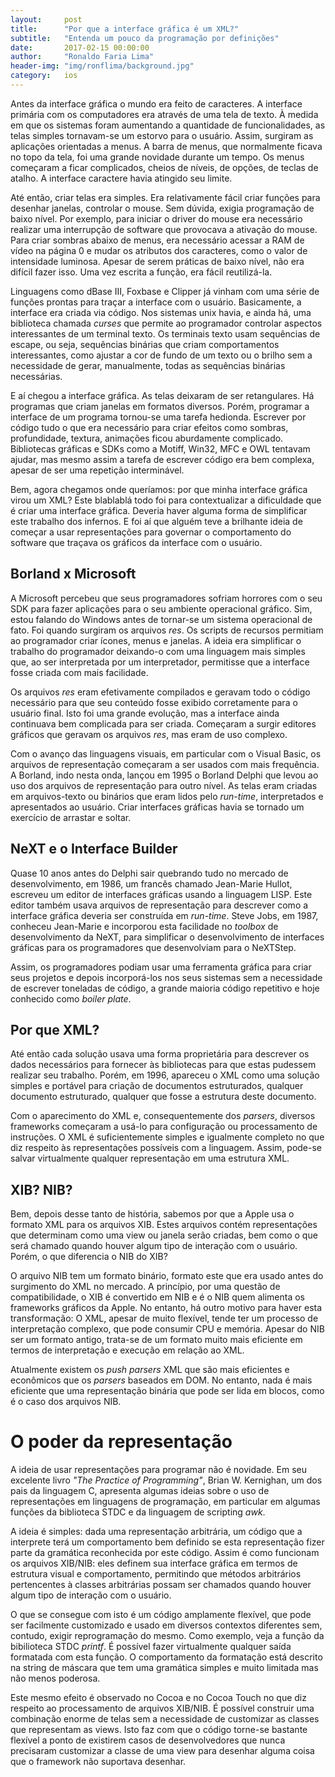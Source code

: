 ```yaml
---
layout:     post
title:      "Por que a interface gráfica é um XML?"
subtitle:   "Entenda um pouco da programação por definições"
date:       2017-02-15 00:00:00
author:     "Ronaldo Faria Lima"
header-img: "img/ronflima/background.jpg"
category:   ios
---
```


Antes da interface gráfica o mundo era feito de caracteres. A interface primária
com os computadores era através de uma tela de texto. À medida em que os
sistemas foram aumentando a quantidade de funcionalidades, as telas simples
tornavam-se um estorvo para o usuário. Assim, surgiram as aplicações orientadas
a menus. A barra de menus, que normalmente ficava no topo da tela, foi uma
grande novidade durante um tempo. Os menus começaram a ficar complicados, cheios
de níveis, de opções, de teclas de atalho. A interface caractere havia atingido
seu limite.

Até então, criar telas era simples. Era relativamente fácil criar funções para
desenhar janelas, controlar o mouse. Sem dúvida, exigia programação de baixo
nível. Por exemplo, para iniciar o driver do mouse era necessário realizar uma
interrupção de software que provocava a ativação do mouse. Para criar sombras
abaixo de menus, era necessário acessar a RAM de vídeo na página 0 e mudar os
atributos dos caracteres, como o valor de intensidade luminosa. Apesar de serem
práticas de baixo nível, não era difícil fazer isso. Uma vez escrita a função,
era fácil reutilizá-la.

Linguagens como dBase III, Foxbase e Clipper já vinham com uma série de funções
prontas para traçar a interface com o usuário. Basicamente, a interface era
criada via código. Nos sistemas unix havia, e ainda há, uma biblioteca chamada
_curses_ que permite ao programador controlar aspectos interessantes de um
terminal texto. Os terminais texto usam sequências de escape, ou seja,
sequências binárias que criam comportamentos interessantes, como ajustar a cor
de fundo de um texto ou o brilho sem a necessidade de gerar, manualmente, todas
as sequências binárias necessárias.

E aí chegou a interface gráfica. As telas deixaram de ser retangulares. Há
programas que criam janelas em formatos diversos. Porém, programar a interface
de um programa tornou-se uma tarefa hedionda. Escrever por código tudo o que era
necessário para criar efeitos como sombras, profundidade, textura, animações
ficou aburdamente complicado. Bibliotecas gráficas e SDKs como a Motiff, Win32,
MFC e OWL tentavam ajudar, mas mesmo assim a tarefa de escrever código era bem
complexa, apesar de ser uma repetição interminável.

Bem, agora chegamos onde queríamos: por que minha interface gráfica virou um
XML? Este blablablá todo foi para contextualizar a dificuldade que é criar uma
interface gráfica. Deveria haver alguma forma de simplificar este trabalho dos
infernos. E foi aí que alguém teve a brilhante ideia de começar a usar
representações para governar o comportamento do software que traçava os gráficos
da interface com o usuário.

## Borland x Microsoft

A Microsoft percebeu que seus programadores sofriam horrores com o seu SDK para
fazer aplicações para o seu ambiente operacional gráfico. Sim, estou falando do
Windows antes de tornar-se um sistema operacional de fato. Foi quando surgiram
os arquivos _res_. Os scripts de recursos permitiam ao programador criar ícones,
menus e janelas. A ideia era simplificar o trabalho do programador deixando-o
com uma linguagem mais simples que, ao ser interpretada por um interpretador,
permitisse que a interface fosse criada com mais facilidade.

Os arquivos _res_ eram efetivamente compilados e geravam todo o código
necessário para que seu conteúdo fosse exibido corretamente para o usuário
final. Isto foi uma grande evolução, mas a interface ainda continuava bem
complicada para ser criada. Começaram a surgir editores gráficos que geravam os
arquivos _res_, mas eram de uso complexo.

Com o avanço das linguagens visuais, em particular com o Visual Basic, os
arquivos de representação começaram a ser usados com mais frequência. A Borland,
indo nesta onda, lançou em 1995 o Borland Delphi que levou ao uso dos arquivos
de representação para outro nível. As telas eram criadas em arquivos-texto ou
binários que eram lidos pelo _run-time_, interpretados e apresentados ao
usuário. Criar interfaces gráficas havia se tornado um exercício de arrastar e
soltar.

## NeXT e o Interface Builder

Quase 10 anos antes do Delphi sair quebrando tudo no mercado de desenvolvimento,
em 1986, um francês chamado Jean-Marie Hullot, escreveu um editor de interfaces
gráficas usando a linguagem LISP. Este editor também usava arquivos de
representação para descrever como a interface gráfica deveria ser construída em
_run-time_. Steve Jobs, em 1987, conheceu Jean-Marie e incorporou esta
facilidade no _toolbox_ de desenvolvimento da NeXT, para simplificar o
desenvolvimento de interfaces gráficas para os programadores que desenvolviam
para o NeXTStep.

Assim, os programadores podiam usar uma ferramenta gráfica para criar seus
projetos e depois incorporá-los nos seus sistemas sem a necessidade de escrever
toneladas de código, a grande maioria código repetitivo e hoje conhecido como
_boiler plate_.

## Por que XML?

Até então cada solução usava uma forma proprietária para descrever os dados
necessários para fornecer às bibliotecas para que estas pudessem realizar seu
trabalho. Porém, em 1996, apareceu o XML como uma solução simples e portável
para criação de documentos estruturados, qualquer documento estruturado,
qualquer que fosse a estrutura deste documento.

Com o aparecimento do XML e, consequentemente dos _parsers_, diversos frameworks
começaram a usá-lo para configuração ou processamento de instruções. O XML é
suficientemente simples e igualmente completo no que diz respeito às
representações possíveis com a linguagem. Assim, pode-se salvar virtualmente
qualquer representação em uma estrutura XML.

## XIB? NIB?

Bem, depois desse tanto de história, sabemos por que a Apple usa o formato XML
para os arquivos XIB. Estes arquivos contém representações que determinam como
uma view ou janela serão criadas, bem como o que será chamado quando houver
algum tipo de interação com o usuário. Porém, o que diferencia o NIB do XIB?

O arquivo NIB tem um formato binário, formato este que era usado antes do
surgimento do XML no mercado. A princípio, por uma questão de compatibilidade, o
XIB é convertido em NIB e é o NIB quem alimenta os frameworks gráficos da
Apple. No entanto, há outro motivo para haver esta transformação: O XML, apesar
de muito flexível, tende ter um processo de interpretação complexo, que pode
consumir CPU e memória. Apesar do NIB ser um formato antigo, trata-se de um
formato muito mais eficiente em termos de interpretação e execução em relação ao
XML.

Atualmente existem os _push parsers_ XML que são mais eficientes e econômicos
que os _parsers_ baseados em DOM. No entanto, nada é mais eficiente que uma
representação binária que pode ser lida em blocos, como é o caso dos arquivos
NIB.

# O poder da representação

A ideia de usar representações para programar não é novidade. Em seu excelente
livro _"The Practice of Programming"_, Brian W. Kernighan, um dos pais da
linguagem C, apresenta algumas ideias sobre o uso de representações em
linguagens de programação, em particular em algumas funções da biblioteca STDC e
da linguagem de scripting _awk_.

A ideia é simples: dada uma representação arbitrária, um código que a interprete
terá um comportamento bem definido se esta representação fizer parte da
gramática reconhecida por este código. Assim é como funcionam os arquivos
XIB/NIB: eles definem sua interface gráfica em termos de estrutura visual e
comportamento, permitindo que métodos arbitrários pertencentes à classes
arbitrárias possam ser chamados quando houver algum tipo de interação com o
usuário.

O que se consegue com isto é um código amplamente flexível, que pode ser
facilmente customizado e usado em diversos contextos diferentes sem, contudo,
exigir reprogramação do mesmo. Como exemplo, veja a função da bibilioteca STDC
_printf_. É possível fazer virtualmente qualquer saída formatada com esta
função. O comportamento da formatação está descrito na string de máscara que tem
uma gramática simples e muito limitada mas não menos poderosa.

Este mesmo efeito é observado no Cocoa e no Cocoa Touch no que diz respeito ao
processamento de arquivos XIB/NIB. É possível construir uma combinação enorme de
telas sem a necessidade de customizar as classes que representam as views. Isto
faz com que o código torne-se bastante flexível a ponto de existirem casos de
desenvolvedores que nunca precisaram customizar a classe de uma view para
desenhar alguma coisa que o framework não suportava desenhar.


